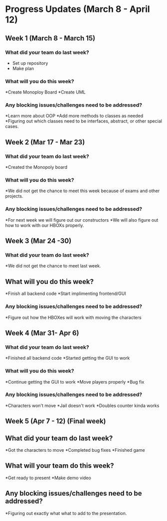 # Progress Updates (March 8 - April 12)

## Week 1 (March 8 - March 15)

### What did your team do last week?
* Set up repository
* Make plan

### What will you do this week?
 *Create Monoploy Board
 *Create UML
### Any blocking issues/challenges need to be addressed?
 *Learn more about OOP
 *Add more methods to classes as needed
 *Figuring out which classes need to be interfaces, abstract, or other special cases. 

## Week 2 (Mar 17 - Mar 23)

### What did your team do last week?
 *Created the Monopoly board

### What will you do this week?
 *We did not get the chance to meet this week because of exams and other projects. 

### Any blocking issues/challenges need to be addressed?
 *For next week we will figure out our constructors
 *We will also figure out how to work with our HBOXs properly. 
 
 ## Week 3 (Mar 24 -30)
 
 ### What did your team do last week?
 *We did not get the chance to meet last week. 
 
 ## What will you do this week?
 *Finish all backend code
 *Start implimenting frontend/GUI
 
 ### Any blocking issues/challenges need to be addressed?
 *Figure out how the HBOXes will work with moving the characters
 
 ## Week 4 (Mar 31- Apr 6)
 
 ### What did your team do last week?
 *Finished all backend code
 *Started getting the GUI to work
 
 ### What will you do this week?
 *Continue getting the GUI to work
 *Move players properly
 *Bug fix
 
 ### Any blocking issues/challenges need to be addressed?
 *Characters won't move
 *Jail doesn't work
 *Doubles counter kinda works
 
 ## Week 5 (Apr 7 - 12) (Final week)
 
 ## What did your team do last week?
 *Got the characters to move
 *Completed bug fixes
 *Finished game
 
 ## What will your team do this week?
 *Get ready to present
 *Make demo video
 
 ## Any blocking issues/challenges need to be addressed?
 *Figuring out exactly what what to add to the presentation. 
